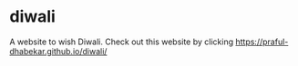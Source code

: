 # diwali
A website to wish Diwali. 
Check out this website by clicking https://praful-dhabekar.github.io/diwali/

